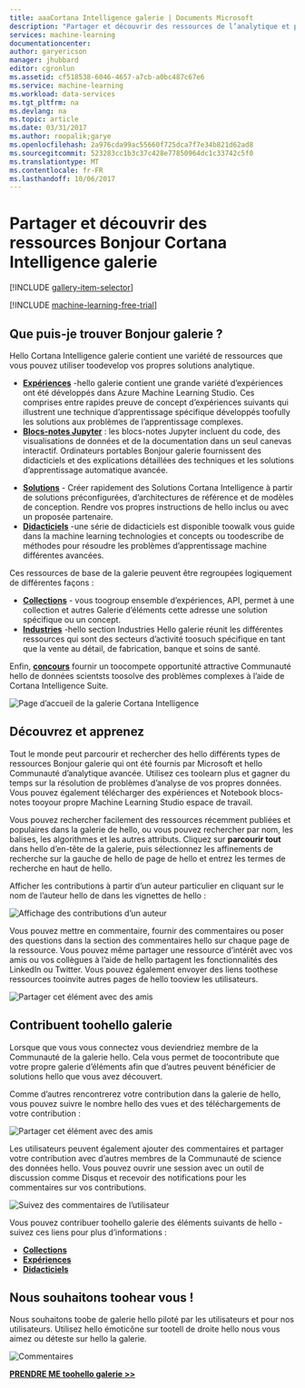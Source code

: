 ```yaml
---
title: aaaCortana Intelligence galerie | Documents Microsoft
description: "Partager et découvrir des ressources de l’analytique et pour plus d’informations hello Cortana Intelligence galerie. Apprenez auprès des autres et rendre votre propre contributions toohello Communauté."
services: machine-learning
documentationcenter: 
author: garyericson
manager: jhubbard
editor: cgronlun
ms.assetid: cf518538-6046-4657-a7cb-a0bc487c67e6
ms.service: machine-learning
ms.workload: data-services
ms.tgt_pltfrm: na
ms.devlang: na
ms.topic: article
ms.date: 03/31/2017
ms.author: roopalik;garye
ms.openlocfilehash: 2a976cda99ac55660f725dca7f7e34b821d62ad8
ms.sourcegitcommit: 523283cc1b3c37c428e77850964dc1c33742c5f0
ms.translationtype: MT
ms.contentlocale: fr-FR
ms.lasthandoff: 10/06/2017
---
```

# <a name="share-and-discover-resources-in-hello-cortana-intelligence-gallery"></a>Partager et découvrir des ressources Bonjour Cortana Intelligence galerie
[!INCLUDE [gallery-item-selector](../../includes/machine-learning-gallery-item-selector.md)]

<!-- separating these 2 includes -->

[!INCLUDE [machine-learning-free-trial](../../includes/machine-learning-free-trial.md)]

## <a name="what-can-i-find-in-hello-gallery"></a>Que puis-je trouver Bonjour galerie ?
Hello Cortana Intelligence galerie contient une variété de ressources que vous pouvez utiliser toodevelop vos propres solutions analytique.

* **[Expériences](machine-learning-gallery-experiments.md)**  -hello galerie contient une grande variété d’expériences ont été développés dans Azure Machine Learning Studio. Ces comprises entre rapides preuve de concept d’expériences suivants qui illustrent une technique d’apprentissage spécifique développés toofully les solutions aux problèmes de l’apprentissage complexes.
* **[Blocs-notes Jupyter](machine-learning-gallery-jupyter-notebooks.md)** : les blocs-notes Jupyter incluent du code, des visualisations de données et de la documentation dans un seul canevas interactif.
  Ordinateurs portables Bonjour galerie fournissent des didacticiels et des explications détaillées des techniques et les solutions d’apprentissage automatique avancée.

<!--
- **[Machine Learning APIs](https://machine-learning-gallery-apis.md)** - An experiment developed in Azure Machine Learning can be launched as a web service so that hello analytics model can be accessed by others through a set of REST APIs. A variety of these APIs are available in hello Gallery, such as a product recommendation engine or cloud-based face and speech recognition.
-->

* **[Solutions](machine-learning-gallery-solutions.md)** - Créer rapidement des Solutions Cortana Intelligence à partir de solutions préconfigurées, d’architectures de référence et de modèles de conception. Rendre vos propres instructions de hello inclus ou avec un proposée partenaire.
* **[Didacticiels](machine-learning-gallery-tutorials.md)**  -une série de didacticiels est disponible toowalk vous guide dans la machine learning technologies et concepts ou toodescribe de méthodes pour résoudre les problèmes d’apprentissage machine différentes avancées.

Ces ressources de base de la galerie peuvent être regroupées logiquement de différentes façons :

* **[Collections](machine-learning-gallery-collections.md)**  - vous toogroup ensemble d’expériences, API, permet à une collection et autres Galerie d’éléments cette adresse une solution spécifique ou un concept.
* **[Industries](machine-learning-gallery-industries.md)**  -hello section Industries Hello galerie réunit les différentes ressources qui sont des secteurs d’activité toosuch spécifique en tant que la vente au détail, de fabrication, banque et soins de santé.

Enfin,  **[concours](machine-learning-gallery-competitions.md)**  fournir un toocompete opportunité attractive Communauté hello de données scientsts toosolve des problèmes complexes à l’aide de Cortana Intelligence Suite.

![Page d’accueil de la galerie Cortana Intelligence](media/machine-learning-gallery-how-to-use-contribute-publish/gallery-home-page.png)

## <a name="discover-and-learn"></a>Découvrez et apprenez
Tout le monde peut parcourir et rechercher des hello différents types de ressources Bonjour galerie qui ont été fournis par Microsoft et hello Communauté d’analytique avancée.
Utilisez ces toolearn plus et gagner du temps sur la résolution de problèmes d’analyse de vos propres données.
Vous pouvez également télécharger des expériences et Notebook blocs-notes tooyour propre Machine Learning Studio espace de travail.

Vous pouvez rechercher facilement des ressources récemment publiées et populaires dans la galerie de hello, ou vous pouvez rechercher par nom, les balises, les algorithmes et les autres attributs.
Cliquez sur **parcourir tout** dans hello d’en-tête de la galerie, puis sélectionnez les affinements de recherche sur la gauche de hello de page de hello et entrez les termes de recherche en haut de hello.

Afficher les contributions à partir d’un auteur particulier en cliquant sur le nom de l’auteur hello de dans les vignettes de hello :

![Affichage des contributions d’un auteur](media/machine-learning-gallery-how-to-use-contribute-publish/view-by-author.png)

Vous pouvez mettre en commentaire, fournir des commentaires ou poser des questions dans la section des commentaires hello sur chaque page de la ressource.
Vous pouvez même partager une ressource d’intérêt avec vos amis ou vos collègues à l’aide de hello partagent les fonctionnalités des LinkedIn ou Twitter.
Vous pouvez également envoyer des liens toothese ressources tooinvite autres pages de hello tooview les utilisateurs.

![Partager cet élément avec des amis](media/machine-learning-gallery-how-to-use-contribute-publish/comment-and-share.png)

## <a name="contribute-toohello-gallery"></a>Contribuent toohello galerie
Lorsque que vous vous connectez vous deviendriez membre de la Communauté de la galerie hello. Cela vous permet de toocontribute que votre propre galerie d’éléments afin que d’autres peuvent bénéficier de solutions hello que vous avez découvert.

Comme d’autres rencontrerez votre contribution dans la galerie de hello, vous pouvez suivre le nombre hello des vues et des téléchargements de votre contribution :

![Partager cet élément avec des amis](media/machine-learning-gallery-how-to-use-contribute-publish/view-and-download-counts.png)

Les utilisateurs peuvent également ajouter des commentaires et partager votre contribution avec d’autres membres de la Communauté de science des données hello.
Vous pouvez ouvrir une session avec un outil de discussion comme Disqus et recevoir des notifications pour les commentaires sur vos contributions.

![Suivez des commentaires de l’utilisateur](media/machine-learning-gallery-how-to-use-contribute-publish/follow-comments.png)

Vous pouvez contribuer toohello galerie des éléments suivants de hello - suivez ces liens pour plus d’informations :

* **[Collections](machine-learning-gallery-collections.md#contribute)**
* **[Expériences](machine-learning-gallery-experiments.md#contribute)**
* **[Didacticiels](machine-learning-gallery-tutorials.md#contribute)**

## <a name="we-want-toohear-from-you"></a>Nous souhaitons toohear vous !
Nous souhaitons toobe de galerie hello piloté par les utilisateurs et pour nos utilisateurs. Utilisez hello émoticône sur tootell de droite hello nous vous aimez ou déteste sur hello la galerie.  

![Commentaires](./media/machine-learning-gallery-how-to-use-contribute-publish/feedback.png)

**[PRENDRE ME toohello galerie >>](http://gallery.cortanaintelligence.com)**

